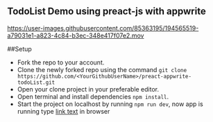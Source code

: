 ## TodoList Demo using preact-js with appwrite


https://user-images.githubusercontent.com/85363195/194565519-a79031e1-a823-4c84-b3ec-348e417f07e2.mov

##Setup
- Fork the repo to your account.
- Clone the newly forked repo using the command
``
git clone https://github.com/<YourGithubUserName>/preact-appwrite-todoList.git
``
- Open your clone project in your preferable editor.
- Open terminal and install dependencies ``npm install``.
- Start the project on localhost by running ``npm run dev``, now app is running type [link text](URL "title text") in browser
